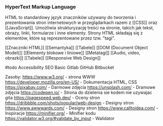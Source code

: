 
### HyperText Markup Language

HTML to standardowy język znaczników używany do tworzenia i prezentowania stron internetowych w przeglądarkach razem z [[CSS]] oraz [[JavaScript]]. Umożliwia strukturyzację treści na stronie, takich jak tekst, obrazy, linki, formularze i inne elementy. Strony HTML składają się z elementów, które są reprezentowane przez tzw. "tagi".

[[Znaczniki HTML]]
[[Semantyka]]
[[Tabele]]
[[DOM (Document Object Model)]]
[[Elementy blokowe i liniowe]]
[[Metatagi]]
[[Audio, video, obrazki]]
[[Tabele]]
[[Responsive Web Design]]

#todo 
Accessibility
SEO Basic
Gitlab
GitHub
Bitbucket



Zasoby:
https://www.w3.org/ - strona WWW
https://developer.mozilla.org/en-US/ - Dokumentacja HTML, CSS
https://pixabay.com/ - Darmowe zdjęcia
https://unsplash.com/ - Dramowe zdjęcia
https://codepen.io/ - Strona do dzielenia sie kodem nie uzywajac gita
https://pagespeed.web.dev/ - Oceny stron
https://dribbble.com/shots/popular/web-design - Designy stron
https://www.awwwards.com/ - Designy stron
https://www.calltoidea.com/ - Inspiracje
https://minifier.org/ - Minifier kodu
https://validator.w3.org/#validate_by_input - Walidator



